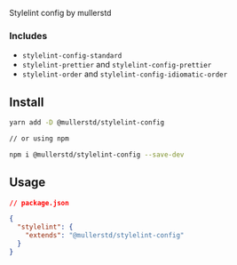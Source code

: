 Stylelint config by mullerstd

### Includes

- `stylelint-config-standard`
- `stylelint-prettier` and `stylelint-config-prettier`
- `stylelint-order` and `stylelint-config-idiomatic-order`

## Install

```bash
yarn add -D @mullerstd/stylelint-config

// or using npm

npm i @mullerstd/stylelint-config --save-dev
```

## Usage

```json
// package.json

{
  "stylelint": {
    "extends": "@mullerstd/stylelint-config"
  }
}
```
